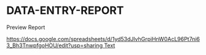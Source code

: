# DATA-ENTRY-REPORT

Preview Report

[https://docs.google.com/spreadsheets/d/1yd53dJlvhGrpiHnW0AcL96Pt7ni63_Bh3TnwpfgoHOU/edit?usp=sharing Text](URL)
